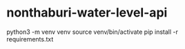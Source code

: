# nonthaburi-water-level-api

python3 -m venv venv
source venv/bin/activate
pip install -r requirements.txt
